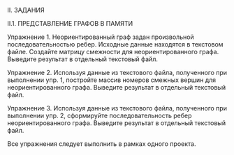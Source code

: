 II.	ЗАДАНИЯ

II.1.	ПРЕДСТАВЛЕНИЕ ГРАФОВ В ПАМЯТИ

Упражнение 1. Неориентированный граф задан произвольной последовательностью ребер. Исходные данные находятся в текстовом файле. Создайте матрицу смежности для неориентированного графа.  Выведите результат в отдельный текстовый файл.

Упражнение 2. Используя данные из текстового файла, полученного при выполнении упр. 1, постройте массив номеров смежных вершин для неориентированного графа. Выведите результат в отдельный текстовый файл.

Упражнение 3. Используя данные из текстового файла, полученного при выполнении упр. 2, сформируйте последовательность ребер неориентированного графа. Выведите результат в отдельный текстовый файл.

Все упражнения следует выполнить в рамках одного проекта.
